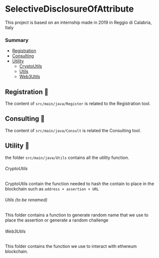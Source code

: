 # SelectiveDisclosureOfAttribute


This project is based on an internship made in 2019 in Reggio di Calabria, Italy

### Summary
* [Registration](#registration-pencil)   
* [Consulting](#consulting-eyes) 
* [Utility](#utility-wrench)    
  * [CryptoUtils](#CryptoUtils)
  * [Utils](#Utils)
  * [Web3Utils](#Web3Utils)

## Registration :pencil:

The content of ```src/main/java/Register``` is related to the Registration tool.

## Consulting :eyes:

The content of ```src/main/java/Consult``` is related the Consulting tool.

## Utility :wrench:

the folder ```src/main/java/Utils``` contains all the utility function.

###### CryptoUtils

CryptoUtils contain the function needed to hash the contain to place in the blockchain such as ```address + assertion + URL```

###### Utils (to be renamed)

This folder contains a function to generate random name that we use to place the assertion or generate a random challenge

###### Web3Utils

This folder contains the function we use to interact with ethereum blockchain.
